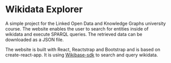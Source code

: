 # Wikidata Explorer 

A simple project for the Linked Open Data and Knowledge Graphs university course.
The website enables the user to search for entities inside of wikidata and execute SPARQL queries. The retrieved data can be downloaded as a JSON file.

The website is built with React, Reactstrap and Bootstrap and is based on create-react-app. It is using [Wikibase-sdk](https://github.com/maxlath/wikibase-sdk) to search and query wikidata.
